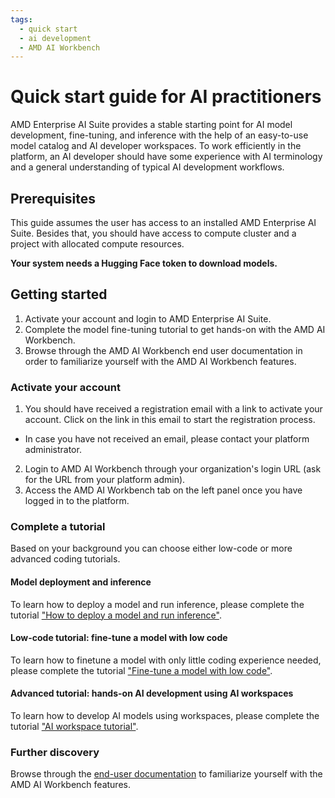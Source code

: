```yaml
---
tags:
  - quick start
  - ai development
  - AMD AI Workbench
---
```


# Quick start guide for AI practitioners

AMD Enterprise AI Suite provides a stable starting point for AI model development, fine-tuning, and inference with the help of an easy-to-use model catalog and AI developer workspaces. To work efficiently in the platform, an AI developer should have some experience with AI terminology and a general understanding of typical AI development workflows.

## Prerequisites

This guide assumes the user has access to an installed AMD Enterprise AI Suite. Besides that, you should have access to compute cluster and a project with allocated compute resources.

**Your system needs a Hugging Face token to download models.**

## Getting started

1. Activate your account and login to AMD Enterprise AI Suite.
2. Complete the model fine-tuning tutorial to get hands-on with the AMD AI Workbench.
3. Browse through the AMD AI Workbench end user documentation in order to familiarize yourself with the AMD AI Workbench features.

### Activate your account

1. You should have received a registration email with a link to activate your account. Click on the link in this email to start the registration process.
  - In case you have not received an email, please contact your platform administrator.
2. Login to AMD AI Workbench through your organization's login URL (ask for the URL from your platform admin).
3. Access the AMD AI Workbench tab on the left panel once you have logged in to the platform.

### Complete a tutorial

Based on your background you can choose either low-code or more advanced coding tutorials.

#### Model deployment and inference

To learn how to deploy a model and run inference, please complete the tutorial ["How to deploy a model and run inference"](../core/docs/workbench/inference/how-to-deploy-and-inference.md).


#### Low-code tutorial: fine-tune a model with low code

To learn how to finetune a model with only little coding experience needed, please complete the tutorial ["Fine-tune a model with low code"](../tutorials/low-code-fine-tuning-tutorial.md).

#### Advanced tutorial: hands-on AI development using AI workspaces

To learn how to develop AI models using workspaces, please complete the tutorial ["AI workspace tutorial"](../tutorials/ai-workspace-tutorial.md).

### Further discovery

Browse through the [end-user documentation](https://docs.silogen.ai/core/docs/workbench/overview/) to familiarize yourself with the AMD AI Workbench features.
